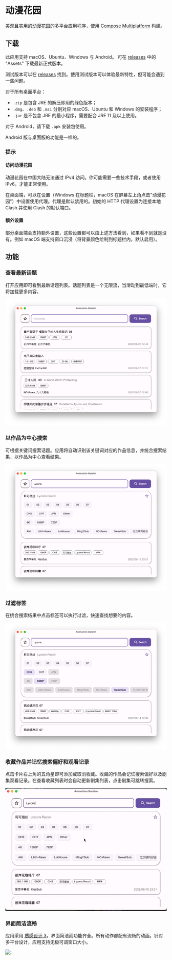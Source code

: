 # 动漫花园

[动漫花园]: http://www.dmhy.org/

[Compose Multiplatform]: https://www.jetbrains.com/lp/compose-mpp/

美观且实用的[动漫花园]的多平台应用程序，使用 [Compose Multiplatform] 构建。

## 下载

此应用支持 macOS、Ubuntu、Windows 与 Android。
可在 [releases](https://github.com/Him188/animation-garden-desktop/releases/latest) 中的 "Assets" 下载最新正式版本。

测试版本可以在 [releases](https://github.com/Him188/animation-garden-desktop/releases/) 找到。使用测试版本可以体验最新特性，但可能会遇到一些问题。

对于所有桌面平台：

- `.zip` 是包含 JRE 的解压即用的绿色版本；
- `.dmg`、`.deb` 和 `.msi` 分别对应 macOS、Ubuntu 和 Windows 的安装程序；
- `.jar` 是不包含 JRE 的最小程序，需要配合 JRE 11 及以上使用。

对于 Android，请下载 `.apk` 安装包使用。

Android 版与桌面版的功能是一样的。

### 提示

#### 访问动漫花园

动漫花园在中国大陆无法通过 IPv4 访问。你可能需要一些技术手段，或者使用 IPv6，才能正常使用。

在桌面端，可以在设置（Windows 在标题栏，macOS 在屏幕左上角点击"动漫花园"）中设置使用代理。代理是默认禁用的。初始的 HTTP 代理设置为连接本地 Clash 并使用 Clash 的默认端口。

#### 额外设置

部分桌面端会支持额外设置，这些设置都可以由上述方法看到，如果看不到就是没有。例如 macOS 端支持窗口沉浸（将背景颜色绘制到标题栏内，默认启用）。

## 功能

### 查看最新话题

打开应用即可看到最新话题列表。话题列表是一个无限流，当滑动到最低端时，它将加载更多内容。

![](.README_images/main-appearance.png)

### 以作品为中心搜索

可根据关键词搜索话题。应用将自动识别该关键词对应的作品信息，并统合搜索结果，以作品为中心查看结果。

![](.README_images/searching-for-topics-by-keywords.png)

### 过滤标签

在统合搜索结果中点击标签可以执行过滤，快速查找想要的内容。

![](.README_images/filtering-topics.png)

### 收藏作品并记忆搜索偏好和观看记录

点击卡片右上角的五角星即可添加或取消收藏。收藏的作品会记忆搜索偏好以及剧集观看记录。在查看收藏列表时会自动更新剧集列表，点击剧集可跳转搜索。

![](.README_images/star-and-remembering.gif)

### 界面简洁流畅

[MD3]: https://m3.material.io/

应用采用 [质感设计 3][MD3]，界面简洁而功能齐全。所有动作都配有流畅的动画。针对多平台设计，应用支持无极可调窗口大小。

![](.README_images/resizable-window.gif)
